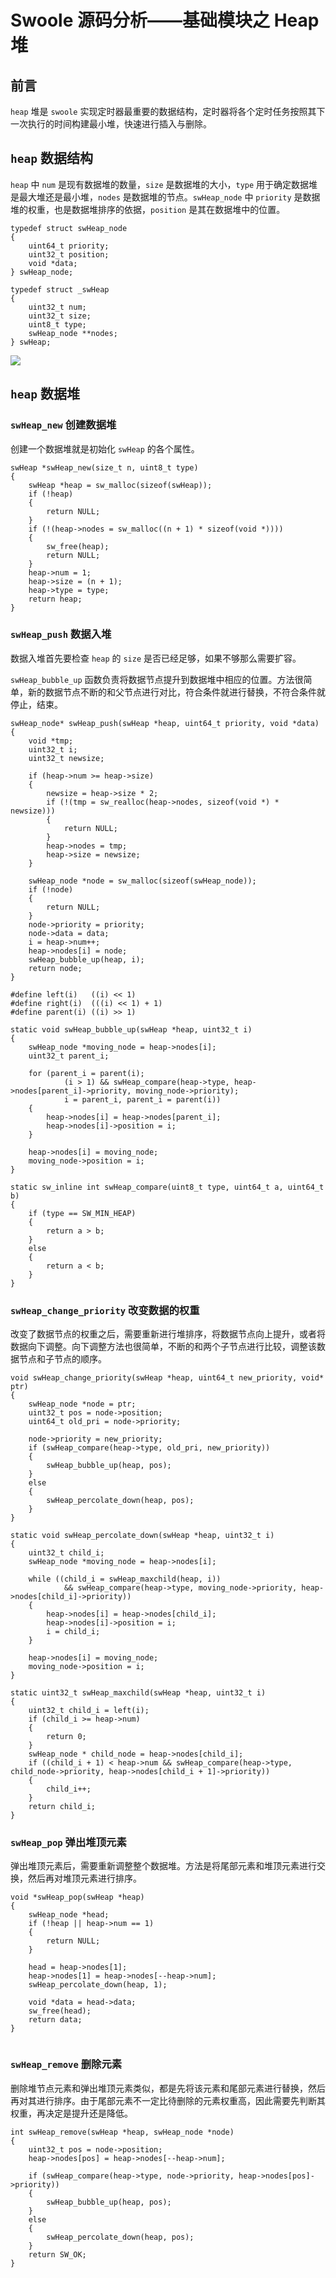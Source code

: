 # Swoole 源码分析——基础模块之 Heap 堆

## 前言

`heap` 堆是 `swoole` 实现定时器最重要的数据结构，定时器将各个定时任务按照其下一次执行的时间构建最小堆，快速进行插入与删除。

## `heap` 数据结构

`heap` 中 `num` 是现有数据堆的数量，`size` 是数据堆的大小，`type` 用于确定数据堆是最大堆还是最小堆，`nodes` 是数据堆的节点。`swHeap_node` 中 `priority` 是数据堆的权重，也是数据堆排序的依据，`position` 是其在数据堆中的位置。

```
typedef struct swHeap_node
{
    uint64_t priority;
    uint32_t position;
    void *data;
} swHeap_node;

typedef struct _swHeap
{
    uint32_t num;
    uint32_t size;
    uint8_t type;
    swHeap_node **nodes;
} swHeap;

```

![](http://owql68l6p.bkt.clouddn.com/WX20180911-211701@2x.png)


## `heap` 数据堆


### `swHeap_new` 创建数据堆

创建一个数据堆就是初始化 `swHeap` 的各个属性。

```
swHeap *swHeap_new(size_t n, uint8_t type)
{
    swHeap *heap = sw_malloc(sizeof(swHeap));
    if (!heap)
    {
        return NULL;
    }
    if (!(heap->nodes = sw_malloc((n + 1) * sizeof(void *))))
    {
        sw_free(heap);
        return NULL;
    }
    heap->num = 1;
    heap->size = (n + 1);
    heap->type = type;
    return heap;
}

```


### `swHeap_push` 数据入堆

数据入堆首先要检查 `heap` 的 `size` 是否已经足够，如果不够那么需要扩容。

`swHeap_bubble_up` 函数负责将数据节点提升到数据堆中相应的位置。方法很简单，新的数据节点不断的和父节点进行对比，符合条件就进行替换，不符合条件就停止，结束。

```
swHeap_node* swHeap_push(swHeap *heap, uint64_t priority, void *data)
{
    void *tmp;
    uint32_t i;
    uint32_t newsize;

    if (heap->num >= heap->size)
    {
        newsize = heap->size * 2;
        if (!(tmp = sw_realloc(heap->nodes, sizeof(void *) * newsize)))
        {
            return NULL;
        }
        heap->nodes = tmp;
        heap->size = newsize;
    }

    swHeap_node *node = sw_malloc(sizeof(swHeap_node));
    if (!node)
    {
        return NULL;
    }
    node->priority = priority;
    node->data = data;
    i = heap->num++;
    heap->nodes[i] = node;
    swHeap_bubble_up(heap, i);
    return node;
}

#define left(i)   ((i) << 1)
#define right(i)  (((i) << 1) + 1)
#define parent(i) ((i) >> 1)

static void swHeap_bubble_up(swHeap *heap, uint32_t i)
{
    swHeap_node *moving_node = heap->nodes[i];
    uint32_t parent_i;

    for (parent_i = parent(i);
            (i > 1) && swHeap_compare(heap->type, heap->nodes[parent_i]->priority, moving_node->priority);
            i = parent_i, parent_i = parent(i))
    {
        heap->nodes[i] = heap->nodes[parent_i];
        heap->nodes[i]->position = i;
    }

    heap->nodes[i] = moving_node;
    moving_node->position = i;
}

static sw_inline int swHeap_compare(uint8_t type, uint64_t a, uint64_t b)
{
    if (type == SW_MIN_HEAP)
    {
        return a > b;
    }
    else
    {
        return a < b;
    }
}
```


### `swHeap_change_priority` 改变数据的权重

改变了数据节点的权重之后，需要重新进行堆排序，将数据节点向上提升，或者将数据向下调整。向下调整方法也很简单，不断的和两个子节点进行比较，调整该数据节点和子节点的顺序。


```
void swHeap_change_priority(swHeap *heap, uint64_t new_priority, void* ptr)
{
    swHeap_node *node = ptr;
    uint32_t pos = node->position;
    uint64_t old_pri = node->priority;

    node->priority = new_priority;
    if (swHeap_compare(heap->type, old_pri, new_priority))
    {
        swHeap_bubble_up(heap, pos);
    }
    else
    {
        swHeap_percolate_down(heap, pos);
    }
}

static void swHeap_percolate_down(swHeap *heap, uint32_t i)
{
    uint32_t child_i;
    swHeap_node *moving_node = heap->nodes[i];

    while ((child_i = swHeap_maxchild(heap, i))
            && swHeap_compare(heap->type, moving_node->priority, heap->nodes[child_i]->priority))
    {
        heap->nodes[i] = heap->nodes[child_i];
        heap->nodes[i]->position = i;
        i = child_i;
    }

    heap->nodes[i] = moving_node;
    moving_node->position = i;
}

static uint32_t swHeap_maxchild(swHeap *heap, uint32_t i)
{
    uint32_t child_i = left(i);
    if (child_i >= heap->num)
    {
        return 0;
    }
    swHeap_node * child_node = heap->nodes[child_i];
    if ((child_i + 1) < heap->num && swHeap_compare(heap->type, child_node->priority, heap->nodes[child_i + 1]->priority))
    {
        child_i++;
    }
    return child_i;
}
```


### `swHeap_pop` 弹出堆顶元素

弹出堆顶元素后，需要重新调整整个数据堆。方法是将尾部元素和堆顶元素进行交换，然后再对堆顶元素进行排序。

```
void *swHeap_pop(swHeap *heap)
{
    swHeap_node *head;
    if (!heap || heap->num == 1)
    {
        return NULL;
    }

    head = heap->nodes[1];
    heap->nodes[1] = heap->nodes[--heap->num];
    swHeap_percolate_down(heap, 1);

    void *data = head->data;
    sw_free(head);
    return data;
}


```

### `swHeap_remove` 删除元素

删除堆节点元素和弹出堆顶元素类似，都是先将该元素和尾部元素进行替换，然后再对其进行排序。由于尾部元素不一定比待删除的元素权重高，因此需要先判断其权重，再决定是提升还是降低。


```
int swHeap_remove(swHeap *heap, swHeap_node *node)
{
    uint32_t pos = node->position;
    heap->nodes[pos] = heap->nodes[--heap->num];

    if (swHeap_compare(heap->type, node->priority, heap->nodes[pos]->priority))
    {
        swHeap_bubble_up(heap, pos);
    }
    else
    {
        swHeap_percolate_down(heap, pos);
    }
    return SW_OK;
}
```